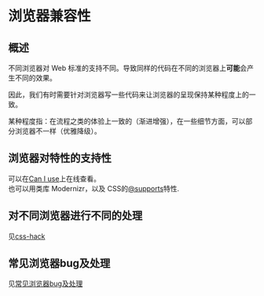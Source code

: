 # 浏览器兼容性
## 概述
不同浏览器对 Web 标准的支持不同。导致同样的代码在不同的浏览器上**可能**会产生不同的效果。    

因此，我们有时需要针对浏览器写一些代码来让浏览器的呈现保持某种程度上的一致。    


某种程度指：在流程之类的体验上一致的（渐进增强），在一些细节方面，可以部分浏览器不一样（优雅降级）。

## 浏览器对特性的支持性
可以在[Can I use](http://caniuse.com/)上在线查看。    
也可以用类库 Modernizr，以及 CSS的[@supports](http://www.qianduan.net/css-at-supports/)特性.

## 对不同浏览器进行不同的处理
见[css-hack](css-hack.md)

## 常见浏览器bug及处理
见[常见浏览器bug及处理](css-bugs.md)